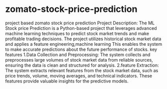 # zomato-stock-price-prediction
project based zomato stock price prediction
Project Description: The ML Stock price Prediction is a Python-based project that leverages advanced machine learning techniques to predict stock market trends and make profitable trading decisions.
The project utilizes historical stock market data and applies a feature engineering,machine learning This enables the system to make accurate predictions about the future performance of stocks.
key features
1.Data Collection and Preprocessing: The system collects and preprocesses large volumes of stock market data from reliable sources, ensuring the data is clean and structured for analysis.
2.feature Extraction: The system extracts relevant features from the stock market data, such as price trends, volume, moving averages, and technical indicators. These features provide valuable insights for the predictive models.
